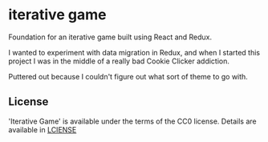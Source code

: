 # iterative game
Foundation for an iterative game built using React and Redux.

I wanted to experiment with data migration in Redux, and when I started this project I was in the middle of a really bad Cookie Clicker addiction.

Puttered out because I couldn't figure out what sort of theme to go with.

## License
'Iterative Game' is available under the terms of the CC0 license. Details are available in [LCIENSE](LICENSE)